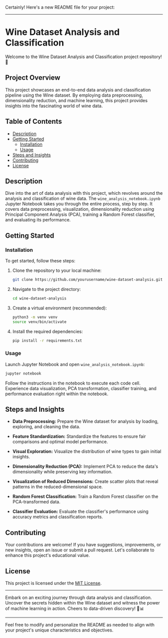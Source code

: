 Certainly! Here's a new README file for your project:

---

# Wine Dataset Analysis and Classification

Welcome to the Wine Dataset Analysis and Classification project repository! 🍷

## Project Overview

This project showcases an end-to-end data analysis and classification pipeline using the Wine dataset. By employing data preprocessing, dimensionality reduction, and machine learning, this project provides insights into the fascinating world of wine data.

## Table of Contents

- [Description](#description)
- [Getting Started](#getting-started)
  - [Installation](#installation)
  - [Usage](#usage)
- [Steps and Insights](#steps-and-insights)
- [Contributing](#contributing)
- [License](#license)

## Description

Dive into the art of data analysis with this project, which revolves around the analysis and classification of wine data. The `wine_analysis_notebook.ipynb` Jupyter Notebook takes you through the entire process, step by step. It covers data preprocessing, visualization, dimensionality reduction using Principal Component Analysis (PCA), training a Random Forest classifier, and evaluating its performance.

## Getting Started

### Installation

To get started, follow these steps:

1. Clone the repository to your local machine:
   ```bash
   git clone https://github.com/yourusername/wine-dataset-analysis.git
   ```

2. Navigate to the project directory:
   ```bash
   cd wine-dataset-analysis
   ```

3. Create a virtual environment (recommended):
   ```bash
   python3 -m venv venv
   source venv/bin/activate
   ```

4. Install the required dependencies:
   ```bash
   pip install -r requirements.txt
   ```

### Usage

Launch Jupyter Notebook and open `wine_analysis_notebook.ipynb`:
```bash
jupyter notebook
```

Follow the instructions in the notebook to execute each code cell. Experience data visualization, PCA transformation, classifier training, and performance evaluation right within the notebook.

## Steps and Insights

- **Data Preprocessing:** Prepare the Wine dataset for analysis by loading, exploring, and cleaning the data.

- **Feature Standardization:** Standardize the features to ensure fair comparisons and optimal model performance.

- **Visual Exploration:** Visualize the distribution of wine types to gain initial insights.

- **Dimensionality Reduction (PCA):** Implement PCA to reduce the data's dimensionality while preserving key information.

- **Visualization of Reduced Dimensions:** Create scatter plots that reveal patterns in the reduced-dimensional space.

- **Random Forest Classification:** Train a Random Forest classifier on the PCA-transformed data.

- **Classifier Evaluation:** Evaluate the classifier's performance using accuracy metrics and classification reports.

## Contributing

Your contributions are welcome! If you have suggestions, improvements, or new insights, open an issue or submit a pull request. Let's collaborate to enhance this project's educational value.

## License

This project is licensed under the [MIT License](LICENSE).

---

Embark on an exciting journey through data analysis and classification. Uncover the secrets hidden within the Wine dataset and witness the power of machine learning in action. Cheers to data-driven discovery! 🥂📊

---

Feel free to modify and personalize the README as needed to align with your project's unique characteristics and objectives.
